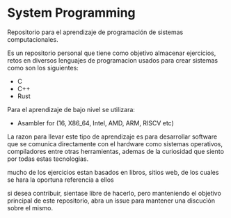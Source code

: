 # System Programming
Repositorio para el aprendizaje de programación de sistemas computacionales. 

Es un repositorio personal que tiene como objetivo almacenar ejercicios, retos en diversos 
lenguajes de programacion usados para crear sistemas como son los siguientes:

* C
* C++
* Rust

Para el aprendizaje de bajo nivel se utilizara:

* Asambler for (16, X86_64, Intel, AMD, ARM, RISCV etc)

La razon para llevar este tipo de aprendizaje es para desarrollar software que se
comunica directamente con el hardware como sistemas operativos, compiladores
entre otras herramientas, ademas de la curiosidad que siento por todas estas
tecnologias.

mucho de los ejercicios estan basados en libros, sitios web, de los cuales
se hara la oportuna referencia a ellos

si desea contribuir, sientase libre de hacerlo, pero manteniendo el objetivo
principal de este repositorio, abra un issue para mantener una discucìón sobre
el mismo.


